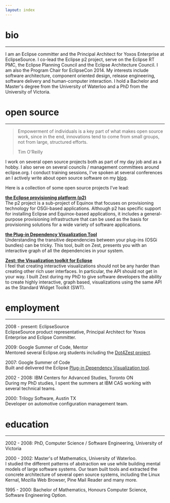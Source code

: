 ```yaml
---
layout: index
---
```


bio
===============
---------
I am an Eclipse committer and the Principal Architect for Yoxos Enterprise at EclipseSource. I co-lead the Eclipse 
p2 project, serve on the Eclipse RT PMC, the Eclipse Planning Council and the Eclipse Architecture Council. 
I am also the Program Chair for EclipseCon 2014.
My interests include software architecture, component oriented design, release engineering, software
delivery and human-computer interaction.
I hold a Bachelor and Master's degree from the University of Waterloo and a PhD from the University of Victoria.


open source
===============
---------
> Empowerment of individuals is a key part of what makes open source work,
> since in the end, innovations tend to come from small groups, not from large,
> structured efforts.
>
> Tim O'Reilly

I work on several open source projects both as part of my day job and as a hobby. I also serve on several councils / management committees around eclipse.org. I conduct training sessions, I've spoken at several conferences an I actively write about open source software on my [blog](http://eclipsesource.com/blogs/author/irbull/).

Here is a collection of some open source projects I’ve lead:

[**the Eclipse provisioning platform (p2)**](http://eclipse.org/equinox/p2)  
The p2 project is a sub-project of Equinox that focuses on provisioning technology for OSGi-based applications. Although p2 has specific support for installing Eclipse and Equinox-based applications, it includes a general-purpose provisioning infrastructure that can be used as the basis for provisioning solutions for a wide variety of software applications.

[**the Plug-in Dependency Visualization Tool**](http://www.eclipse.org/pde/incubator/dependency-visualization/index.php)  
Understanding the transitive dependencies between your plug-ins (OSGi bundles) can be tricky. This tool, built on Zest, presents you with an interactive graph of all the dependencies in your system.


[**Zest: the Visualization toolkit for Eclipse**](http://eclipse.org/gef/zest/)  
I feel that creating interactive visualizations should not be any harder than creating other rich user interfaces. In particular, the API should not get in your way. I built Zest during my PhD to give software developers the ability to create highly interactive, graph based, visualizations using the same API as the Standard Widget Toolkit (SWT).

employment
===============
---------
2008 - present: EclipseSource  
EclipseSource product representative, Principal Architect for Yoxos Enterprise and Eclipse Committer. 

2009: Google Summer of Code, Mentor  
Mentored several Eclipse.org students including the [Dot4Zest project](http://wiki.eclipse.org/Zest/DOT).

2007: Google Summer of Code  
Built and delivered the Eclipse [Plug-in Dependency Visualization tool](http://www.eclipse.org/pde/incubator/dependency-visualization/index.php).

2002 - 2008: IBM Centers for Advanced Studies, Toronto ON  
During my PhD studies, I spent the summers at IBM CAS working with several technical teams.

2000: Trilogy Software, Austin TX  
Developer on automotive configuration management team.

education
==============
---------
2002 - 2008: PhD, Computer Science / Software Engineering, University of Victoria  

2000 - 2002:  Master's of Mathematics, University of Waterloo.  
I studied the different patterns of abstraction we use while building mental models of large 
software systems. Our team built tools and extracted the concrete architecture of several open source systems, including
the Linux Kernal, Mozilla Web Browser, Pine Mail Reader and many more.

1995 - 2000: Bachelor of Mathematics, Honours Computer Science, Software Engineering Option.  

